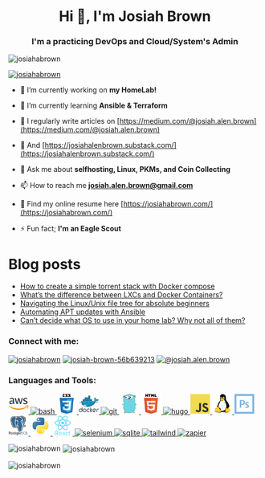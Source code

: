 <h1 align="center">Hi 👋, I'm Josiah Brown</h1>
<h3 align="center">I'm a practicing DevOps and Cloud/System's Admin</h3>

<p align="left"> <img src="https://komarev.com/ghpvc/?username=josiahabrown&label=Profile%20views&color=0e75b6&style=flat" alt="josiahabrown" /> </p>

<p align="left"> <a href="https://twitter.com/josiahabrown" target="blank"><img src="https://img.shields.io/twitter/follow/josiahabrown?logo=twitter&style=for-the-badge" alt="josiahabrown" /></a> </p>

- 🔭 I’m currently working on **my HomeLab!**

- 🌱 I’m currently learning **Ansible & Terraform**

- 📝 I regularly write articles on [https://medium.com/@josiah.alen.brown](https://medium.com/@josiah.alen.brown)

- 📝 And [https://josiahalenbrown.substack.com/](https://josiahalenbrown.substack.com/)

- 💬 Ask me about **selfhosting, Linux, PKMs, and Coin Collecting**

- 📫 How to reach me **josiah.alen.brown@gmail.com**

- 📄 Find my online resume here [https://josiahabrown.com/](https://josiahabrown.com/)

- ⚡ Fun fact; **I'm an Eagle Scout**

# Blog posts
<!-- BLOG-POST-LIST:START -->
- [How to create a simple torrent stack with Docker compose](https://medium.com/@josiah.alen.brown/how-to-create-a-simple-torrent-stack-with-docker-compose-f9fcd0d3f672?source=rss-d9b4e5dc66fa------2)
- [What’s the difference between LXCs and Docker Containers?](https://medium.com/@josiah.alen.brown/whats-the-difference-between-lxcs-and-docker-containers-321a987f7d55?source=rss-d9b4e5dc66fa------2)
- [Navigating the Linux/Unix file tree for absolute beginners](https://blog.stackademic.com/navigating-the-linux-unix-file-tree-for-absolute-beginners-c50313d466c5?source=rss-d9b4e5dc66fa------2)
- [Automating APT updates with Ansible](https://medium.com/@josiah.alen.brown/automating-apt-updates-with-ansible-d5f7f11a1c29?source=rss-d9b4e5dc66fa------2)
- [Can’t decide what OS to use in your home lab? Why not all of them?](https://medium.com/@josiah.alen.brown/cant-decide-what-os-to-use-in-your-home-lab-why-not-all-of-them-506ccf0a3828?source=rss-d9b4e5dc66fa------2)
<!-- BLOG-POST-LIST:END -->

<h3 align="left">Connect with me:</h3>
<p align="left">
<a href="https://twitter.com/josiahabrown" target="blank"><img align="center" src="https://raw.githubusercontent.com/rahuldkjain/github-profile-readme-generator/master/src/images/icons/Social/twitter.svg" alt="josiahabrown" height="30" width="40" /></a>
<a href="https://linkedin.com/in/josiah-brown-56b639213" target="blank"><img align="center" src="https://raw.githubusercontent.com/rahuldkjain/github-profile-readme-generator/master/src/images/icons/Social/linked-in-alt.svg" alt="josiah-brown-56b639213" height="30" width="40" /></a>
<a href="https://medium.com/@josiah.alen.brown" target="blank"><img align="center" src="https://raw.githubusercontent.com/rahuldkjain/github-profile-readme-generator/master/src/images/icons/Social/medium.svg" alt="@josiah.alen.brown" height="30" width="40" /></a>
</p>

<h3 align="left">Languages and Tools:</h3>
<p align="left"> <a href="https://aws.amazon.com" target="_blank" rel="noreferrer"> <img src="https://raw.githubusercontent.com/devicons/devicon/master/icons/amazonwebservices/amazonwebservices-original-wordmark.svg" alt="aws" width="40" height="40"/> </a> <a href="https://www.gnu.org/software/bash/" target="_blank" rel="noreferrer"> <img src="https://www.vectorlogo.zone/logos/gnu_bash/gnu_bash-icon.svg" alt="bash" width="40" height="40"/> </a> <a href="https://www.w3schools.com/css/" target="_blank" rel="noreferrer"> <img src="https://raw.githubusercontent.com/devicons/devicon/master/icons/css3/css3-original-wordmark.svg" alt="css3" width="40" height="40"/> </a> <a href="https://www.docker.com/" target="_blank" rel="noreferrer"> <img src="https://raw.githubusercontent.com/devicons/devicon/master/icons/docker/docker-original-wordmark.svg" alt="docker" width="40" height="40"/> </a> <a href="https://git-scm.com/" target="_blank" rel="noreferrer"> <img src="https://www.vectorlogo.zone/logos/git-scm/git-scm-icon.svg" alt="git" width="40" height="40"/> </a> <a href="https://golang.org" target="_blank" rel="noreferrer"> <img src="https://raw.githubusercontent.com/devicons/devicon/master/icons/go/go-original.svg" alt="go" width="40" height="40"/> </a> <a href="https://www.w3.org/html/" target="_blank" rel="noreferrer"> <img src="https://raw.githubusercontent.com/devicons/devicon/master/icons/html5/html5-original-wordmark.svg" alt="html5" width="40" height="40"/> </a> <a href="https://gohugo.io/" target="_blank" rel="noreferrer"> <img src="https://api.iconify.design/logos-hugo.svg" alt="hugo" width="40" height="40"/> </a> <a href="https://developer.mozilla.org/en-US/docs/Web/JavaScript" target="_blank" rel="noreferrer"> <img src="https://raw.githubusercontent.com/devicons/devicon/master/icons/javascript/javascript-original.svg" alt="javascript" width="40" height="40"/> </a> <a href="https://www.linux.org/" target="_blank" rel="noreferrer"> <img src="https://raw.githubusercontent.com/devicons/devicon/master/icons/linux/linux-original.svg" alt="linux" width="40" height="40"/> </a> <a href="https://www.photoshop.com/en" target="_blank" rel="noreferrer"> <img src="https://raw.githubusercontent.com/devicons/devicon/master/icons/photoshop/photoshop-line.svg" alt="photoshop" width="40" height="40"/> </a> <a href="https://www.postgresql.org" target="_blank" rel="noreferrer"> <img src="https://raw.githubusercontent.com/devicons/devicon/master/icons/postgresql/postgresql-original-wordmark.svg" alt="postgresql" width="40" height="40"/> </a> <a href="https://www.python.org" target="_blank" rel="noreferrer"> <img src="https://raw.githubusercontent.com/devicons/devicon/master/icons/python/python-original.svg" alt="python" width="40" height="40"/> </a> <a href="https://reactjs.org/" target="_blank" rel="noreferrer"> <img src="https://raw.githubusercontent.com/devicons/devicon/master/icons/react/react-original-wordmark.svg" alt="react" width="40" height="40"/> </a> <a href="https://www.selenium.dev" target="_blank" rel="noreferrer"> <img src="https://raw.githubusercontent.com/detain/svg-logos/780f25886640cef088af994181646db2f6b1a3f8/svg/selenium-logo.svg" alt="selenium" width="40" height="40"/> </a> <a href="https://www.sqlite.org/" target="_blank" rel="noreferrer"> <img src="https://www.vectorlogo.zone/logos/sqlite/sqlite-icon.svg" alt="sqlite" width="40" height="40"/> </a> <a href="https://tailwindcss.com/" target="_blank" rel="noreferrer"> <img src="https://www.vectorlogo.zone/logos/tailwindcss/tailwindcss-icon.svg" alt="tailwind" width="40" height="40"/> </a> <a href="https://zapier.com" target="_blank" rel="noreferrer"> <img src="https://www.vectorlogo.zone/logos/zapier/zapier-icon.svg" alt="zapier" width="40" height="40"/> </a> </p>

<p><img align="left" src="https://github-readme-stats.vercel.app/api/top-langs?username=josiahabrown&show_icons=true&theme=tokyonight&locale=en&layout=compact" alt="josiahabrown" /></p>

<p>&nbsp;<img align="center" src="https://github-readme-stats.vercel.app/api?username=josiahabrown&show_icons=true&theme=tokyonight&locale=en" alt="josiahabrown" /></p>

<p><img align="center" src="https://github-readme-streak-stats.herokuapp.com/?user=josiahabrown&theme=dark" alt="josiahabrown" /></p>

